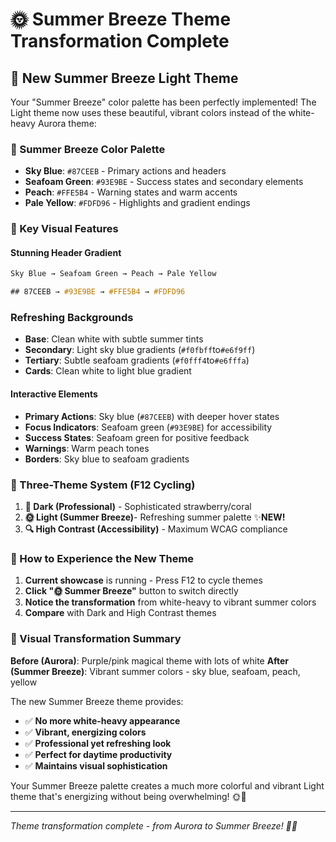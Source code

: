 # 🌞 Summer Breeze Theme Transformation Complete

## 🎨 New Summer Breeze Light Theme

Your "Summer Breeze" color palette has been perfectly implemented! The Light theme now uses these beautiful, vibrant colors instead of the white-heavy Aurora theme:

### 🌊 Summer Breeze Color Palette

- **Sky Blue**: `#87CEEB` - Primary actions and headers
- **Seafoam Green**: `#93E9BE` - Success states and secondary elements
- **Peach**: `#FFE5B4` - Warning states and warm accents
- **Pale Yellow**: `#FDFD96` - Highlights and gradient endings

### 🎯 Key Visual Features

#### **Stunning Header Gradient**

```CSS
Sky Blue → Seafoam Green → Peach → Pale Yellow

## 87CEEB → #93E9BE → #FFE5B4 → #FDFD96

```

### **Refreshing Backgrounds**

- **Base**: Clean white with subtle summer tints
- **Secondary**: Light sky blue gradients (`#f0fbff`to`#e6f9ff`)
- **Tertiary**: Subtle seafoam gradients (`#f0fff4`to`#e6fffa`)
- **Cards**: Clean white to light blue gradient

#### **Interactive Elements**

- **Primary Actions**: Sky blue (`#87CEEB`) with deeper hover states
- **Focus Indicators**: Seafoam green (`#93E9BE`) for accessibility
- **Success States**: Seafoam green for positive feedback
- **Warnings**: Warm peach tones
- **Borders**: Sky blue to seafoam gradients

### 🔄 Three-Theme System (F12 Cycling)

1. **🌙 Dark (Professional)** - Sophisticated strawberry/coral
2. **🌞 Light (Summer Breeze)**- Refreshing summer palette ✨**NEW!**
3. **🔍 High Contrast (Accessibility)** - Maximum WCAG compliance

### 🚀 How to Experience the New Theme

1. **Current showcase** is running - Press F12 to cycle themes
2. **Click "🌞 Summer Breeze"** button to switch directly
3. **Notice the transformation** from white-heavy to vibrant summer colors
4. **Compare** with Dark and High Contrast themes

### 🌟 Visual Transformation Summary

**Before (Aurora)**: Purple/pink magical theme with lots of white
**After (Summer Breeze)**: Vibrant summer colors - sky blue, seafoam, peach, yellow

The new Summer Breeze theme provides:

- ✅ **No more white-heavy appearance**
- ✅ **Vibrant, energizing colors**
- ✅ **Professional yet refreshing look**
- ✅ **Perfect for daytime productivity**
- ✅ **Maintains visual sophistication**

Your Summer Breeze palette creates a much more colorful and vibrant Light theme that's energizing without being overwhelming! 🌞🌊

---
_Theme transformation complete - from Aurora to Summer Breeze! 🎨✨_

